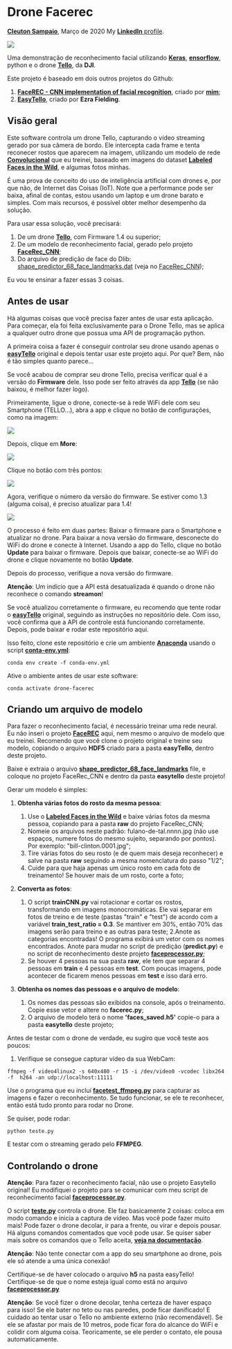 # Drone Facerec
[**Cleuton Sampaio**](https://github.com/cleuton), Março de 2020
My [**LinkedIn** profile](https://www.linkedin.com/in/cleutonsampaio/).

![](./im.png)

Uma demonstração de reconhecimento facial utilizando [**Keras**](https://keras.io/), [**ensorflow**](https://www.tensorflow.org/), python e o drone [**Tello**](https://store.dji.com/shop/tello-series), da **DJI**.

Este projeto é baseado em dois outros projetos do Github: 

1. [**FaceREC - CNN implementation of facial recognition**](https://github.com/cleuton/facerec_cnn), criado por [**mim**](https://github.com/cleuton);
2. [**EasyTello**](https://github.com/Virodroid/easyTello), criado por **Ezra Fielding**.

## Visão geral

Este software controla um drone Tello, capturando o vídeo streaming gerado por sua câmera de bordo. Ele intercepta cada frame e tenta reconecer rostos que aparecem na imagem, utilizando um modelo de rede [**Convolucional**](https://github.com/cleuton/FaceGuard/tree/master/CNN) que eu treinei, baseado em imagens do dataset  [**Labeled Faces in the Wild**](http://vis-www.cs.umass.edu/lfw/), e algumas fotos minhas. 

É uma prova de conceito do uso de inteligência artificial com drones e, por que não, de Internet das Coisas (IoT). Note que a performance pode ser baixa, afinal de contas, estou usando um laptop e um drone barato e simples. Com mais recursos, é possível obter melhor desempenho da solução.

Para usar essa solução, você precisará: 

1. De um drone [**Tello**](https://store.dji.com/shop/tello-series), com Firmware 1.4 ou superior;
2. De um modelo de reconhecimento facial, gerado pelo projeto [**FaceRec_CNN**](https://github.com/cleuton/facerec_cnn);
3. Do arquivo de predição de face do Dlib: [shape_predictor_68_face_landmarks.dat](https://github.com/davisking/dlib-models) (veja no [FaceRec_CNN](https://github.com/cleuton/facerec_cnn));

Eu vou te ensinar a fazer essas 3 coisas. 

## Antes de usar

Há algumas coisas que você precisa fazer antes de usar esta aplicação. Para começar, ela foi feita exclusivamente para o Drone Tello, mas se aplica a qualquer outro drone que possua uma API de programação python.

A primeira coisa a fazer é conseguir controlar seu drone usando apenas o [**easyTello**](https://github.com/Virodroid/easyTello) original e depois tentar usar este projeto aqui. Por que? Bem, não é tão simples quanto parece...

Se você acabou de comprar seu drone Tello, precisa verificar qual é a versão do **Firmware** dele. Isso pode ser feito através da app [**Tello**](https://www.ryzerobotics.com/tello) (se não baixou, é melhor fazer logo).

Primeiramente, ligue o drone, conecte-se à rede WiFi dele com seu Smartphone (TELLO...), abra a app e clique no botão de configurações, como na imagem: 

![](./app1.jpg)

Depois, clique em **More**: 

![](./app2.jpg)

Clique no botão com três pontos: 

![](./app3.jpg)

Agora, verifique o número da versão do firmware. Se estiver como 1.3 (alguma coisa), é preciso atualizar para 1.4!

![](./app4.jpg)

O processo é feito em duas partes: Baixar o firmware para o Smartphone e atualizar no drone. Para baixar a nova versão do firmware, desconecte do WiFi do drone e conecte à Internet. Usando a app do Tello, clique no botão **Update** para baixar o firmware. Depois que baixar, conecte-se ao WiFi do drone e clique novamente no botão **Update**.

Depois do processo, verifique a nova versão do firmware. 

**Atenção**: Um indício que a API está desatualizada é quando o drone não reconhece o comando **streamon**!

Se você atualizou corretamente o firmware, eu recomendo que tente rodar o [**easyTello**](https://github.com/Virodroid/easyTello) original, seguindo as instruções no repositório dele. Com isso, você confirma que a API de controle está funcionando corretamente. Depois, pode baixar e rodar este repositório aqui. 

Isso feito, clone este repositório e crie um ambiente [**Anaconda**]() usando o script [**conta-env.yml**](./conda-env.yml): 

```
conda env create -f conda-env.yml
```

Ative o ambiente antes de usar este software: 

```
conda activate drone-facerec
```

## Criando um arquivo de modelo

Para fazer o reconhecimento facial, é necessário treinar uma rede neural. Eu não inseri o projeto [**FaceREC**](https://github.com/cleuton/facerec_cnn) aqui, nem mesmo o arquivo de modelo que eu treinei. Recomendo que você clone o projeto original e treine seu modelo, copiando o arquivo **HDF5** criado para a pasta **easyTello**, dentro deste projeto. 

Baixe e extraia o arquivo [**shape_predictor_68_face_landmarks**](http://dlib.net/files/shape_predictor_68_face_landmarks.dat.bz2) file, e coloque no projeto FaceRec_CNN e dentro da pasta **easytello** deste projeto!

Gerar um modelo é simples: 

1. **Obtenha várias fotos do rosto da mesma pessoa**:
    1. Use o [**Labeled Faces in the Wild**](http://vis-www.cs.umass.edu/lfw/) e baixe várias fotos da mesma pessoa, copiando para a pasta **raw** do projeto FaceRec_CNN;
    2. Nomeie os arquivos neste padrão: fulano-de-tal.nnnn.jpg (não use espaços, numere fotos do mesmo sujeito, separando por pontos). Por exemplo: "bill-clinton.0001.jpg";
    3. Tire várias fotos do seu rosto (e de quem mais deseja reconhecer) e salve na pasta **raw** seguindo a mesma nomenclatura do passo "1/2";
    4. Cuide para que haja apenas um único rosto em cada foto de treinamento! Se houver mais de um rosto, corte a foto;

2. **Converta as fotos**: 
    1. O script **trainCNN.py** vai rotacionar e cortar os rostos, transformando em imagens monocromáticas. Ele vai separar em fotos de treino e de teste (pastas "train" e "test") de acordo com a variável **train_test_ratio = 0.3**. Se mantiver em 30%, então 70% das imagens serão para treino e as outras para teste;
    2.Anote as categorias encontradas! O programa exibirá um vetor com os nomes encontrados. Anote para mudar no script de predição (**predict.py**) e no script de reconhecimento deste projeto [**faceprocessor.py**](./easytello/faceprocessor.py);
    3. Se houver 4 pessoas na sua pasta **raw**, ele tem que separar 4 pessoas em **train** e 4 pessoas em **test**. Com poucas imagens, pode acontecer de ficarem menos pessoas em **test** e isso dará erro.

3. **Obtenha os nomes das pessoas e o arquivo de modelo**: 
    1. Os nomes das pessoas são exibidos na console, após o treinamento. Copie esse vetor e altere no **facerec.py**; 
    2. O arquivo de modelo terá o nome **'faces_saved.h5'** copie-o para a pasta **easytello** deste projeto;


Antes de testar com o drone de verdade, eu sugiro que você teste aos poucos: 

1. Verifique se consegue capturar vídeo da sua WebCam: 

```
ffmpeg -f video4linux2 -s 640x480 -r 15 -i /dev/video0 -vcodec libx264 -f  h264 -an udp://localhost:11111
```

Use o programa que eu incluí [**facetest_ffmpeg.py**](./facetest_ffmpeg.py) para capturar as imagens e fazer o reconhecimento. Se tudo funcionar, se ele te reconhecer, então está tudo pronto para rodar no Drone. 

Se quiser, pode rodar: 

```
python teste.py
```
E testar com o streaming gerado pelo **FFMPEG**. 

## Controlando o drone

**Atenção**: Para fazer o reconhecimento facial, não use o projeto Easytello original! Eu modifiquei o projeto para se comunicar com meu script de reconhecimento facial [**faceprocessor.py**](./easytello/faceprocessor.py).

O script [**teste.py**](./teste.py) controla o drone. Ele faz basicamente 2 coisas: coloca em modo comando e inicia a captura de vídeo. Mas você pode fazer muito mais! Pode fazer o drone decolar, ir para a frente, ou virar e depois pousar. Há alguns comandos comentados que você pode usar. Se quiser saber mais sobre os comandos que o Tello aceita, [**veja na documentação**](https://dl-cdn.ryzerobotics.com/downloads/Tello/Tello%20SDK%202.0%20User%20Guide.pdf).

**Atenção**: Não tente conectar com a app do seu smartphone ao drone, pois ele só atende a uma única conexão!

Certifique-se de haver colocado o arquivo **h5** na pasta easyTello! Certifique-se de que o nome esteja igual como está no arquivo [**faceprocessor.py**](./easytello/faceprocessor.py)

**Atenção**: Se você fizer o drone decolar, tenha certeza de haver espaço para isso! Se ele bater no teto ou nas paredes, pode ficar danificado! E cuidado ao tentar usar o Tello no ambiente externo (não recomendável). Se ele se afastar por mais de 10 metros, pode ficar fora do alcance do WiFi e colidir com alguma coisa. Teoricamente, se ele perder o contato, ele pousa automaticamente. 









